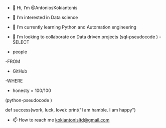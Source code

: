 - 👋 Hi, I’m @AntoniosKokiantonis
- 👀 I’m interested in Data science
- 🌱 I’m currently learning Python and Automation engineering
- 💞️ I’m looking to collaborate on Data driven projects
(sql-pseudocode )
-SELECT 

 - people

-FROM

 - GitHub
 
-WHERE

 - honesty = 100/100

(python-pseudocode )

def success(work, luck, love):
    print("I am hamble. I am happy")

- 📫 How to reach me kokiantonisltd@gmail.com

<!---
AntoniosKokiantonis/AntoniosKokiantonis is a ✨ special ✨ repository because its `README.md` (this file) appears on your GitHub profile.
You can click the Preview link to take a look at your changes.
--->
